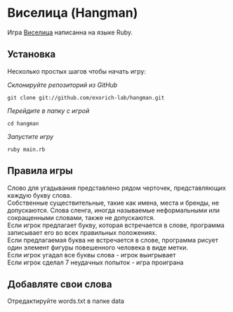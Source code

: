 # Виселица (Hangman)

Игра [Виселица](https://ru.wikipedia.org/wiki/%D0%92%D0%B8%D1%81%D0%B5%D0%BB%D0%B8%D1%86%D0%B0_(%D0%B8%D0%B3%D1%80%D0%B0)) написанна на языке Ruby.

## Установка
Несколько простых шагов чтобы начать игру:

_Склонируйте репозиторий из GitHub_

`git clone git://github.com/exorich-lab/hangman.git`

_Перейдите в папку с игрой_

`cd hangman`

_Запустите игру_
```
ruby main.rb
```

## Правила игры
Слово для угадывания представлено рядом черточек, представляющих каждую букву слова.
<br> Собственные существительные, такие как имена, места и бренды, не допускаются.
Слова сленга, иногда называемые неформальными или сокращенными словами, также не допускаются.
<br> Если игрок предлагает букву, которая встречается в слове, программа записывает его во всех правильных положениях.
<br> Если предлагаемая буква не встречается в слове, программа рисует один элемент фигуры повешенного человека в виде метки.
<br> Если игрок угадал все буквы слова - игрок выигрывает
<br> Если игрок сделал 7 неудачных попыток - игра проиграна


## Добавляте свои слова
Отредактируйте words.txt в папке data
